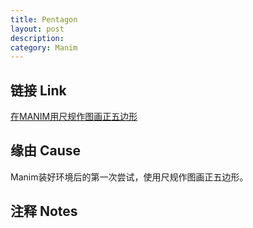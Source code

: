 ```yaml
---
title: Pentagon
layout: post
description:
category: Manim
---
```


## 链接 Link

[在MANIM用尺规作图画正五边形](https://www.bilibili.com/video/BV117411w77B/)

## 缘由 Cause

Manim装好环境后的第一次尝试，使用尺规作图画正五边形。

## 注释 Notes
